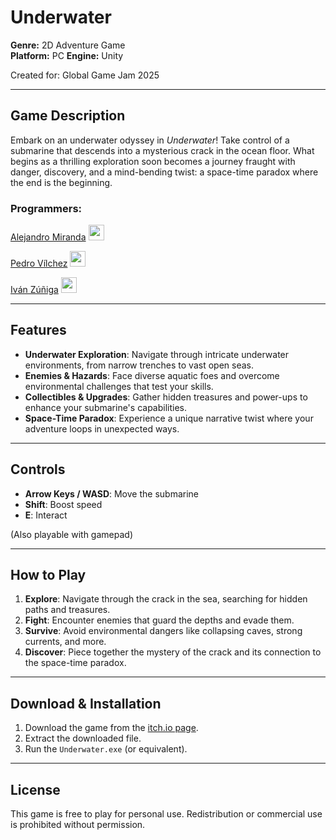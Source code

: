 # Underwater

**Genre:** 2D Adventure Game  
**Platform:** PC 
**Engine:** Unity

Created for: Global Game Jam 2025

---

## **Game Description**

Embark on an underwater odyssey in *Underwater*! Take control of a submarine that descends into a mysterious crack in the ocean floor. What begins as a thrilling exploration soon becomes a journey fraught with danger, discovery, and a mind-bending twist: a space-time paradox where the end is the beginning.

### **Programmers:**

 [Alejandro Miranda](https://github.com/ArekkMirmun) <a href="https://arekk.itch.io/" target="_blank">
    <img src="https://img.shields.io/badge/itch.io-%23FF0B34.svg?logo=Itch.io&logoColor=white" height="25" alt="gmail logo"  />
  </a> 
  
[Pedro Vílchez](https://github.com/NuMeRo-999)  <a href="https://numero999.itch.io/" target="_blank">
    <img src="https://img.shields.io/badge/itch.io-%23FF0B34.svg?logo=Itch.io&logoColor=white" height="25" alt="gmail logo"  />
  </a>

  [Iván Zúñiga](https://github.com/VandurTheWizard)  <a href="https://thewizardvandur.itch.io/" target="_blank">
    <img src="https://img.shields.io/badge/itch.io-%23FF0B34.svg?logo=Itch.io&logoColor=white" height="25" alt="gmail logo"  />
  </a>
  

---

## **Features**

- **Underwater Exploration**: Navigate through intricate underwater environments, from narrow trenches to vast open seas.
- **Enemies & Hazards**: Face diverse aquatic foes and overcome environmental challenges that test your skills.
- **Collectibles & Upgrades**: Gather hidden treasures and power-ups to enhance your submarine's capabilities.
- **Space-Time Paradox**: Experience a unique narrative twist where your adventure loops in unexpected ways.

---

## **Controls**

- **Arrow Keys / WASD**: Move the submarine
- **Shift**: Boost speed
- **E**: Interact

(Also playable with gamepad)

---

## **How to Play**

1. **Explore**: Navigate through the crack in the sea, searching for hidden paths and treasures.
2. **Fight**: Encounter enemies that guard the depths and evade them.
3. **Survive**: Avoid environmental dangers like collapsing caves, strong currents, and more.
4. **Discover**: Piece together the mystery of the crack and its connection to the space-time paradox.

---

## **Download & Installation**

1. Download the game from the [itch.io page](https://arekk.itch.io/underwater).
2. Extract the downloaded file.
3. Run the `Underwater.exe` (or equivalent).

---

## **License**

This game is free to play for personal use. Redistribution or commercial use is prohibited without permission.

